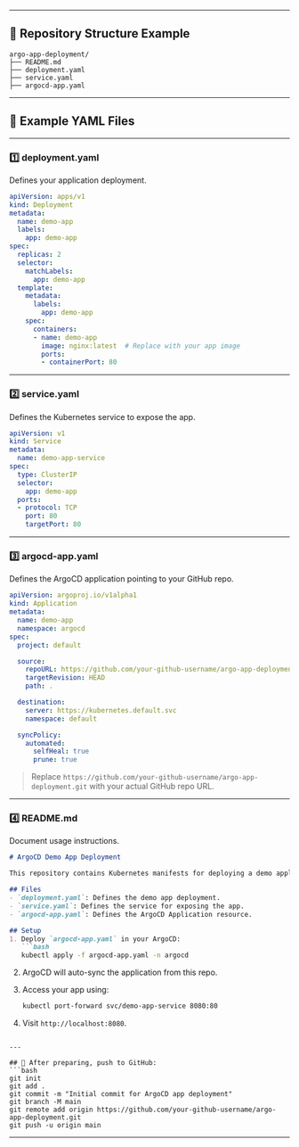 
---

## 📁 Repository Structure Example

```
argo-app-deployment/
├── README.md
├── deployment.yaml
├── service.yaml
├── argocd-app.yaml
```

---

## 📄 Example YAML Files

---

### 1️⃣ **deployment.yaml**

Defines your application deployment.

```yaml
apiVersion: apps/v1
kind: Deployment
metadata:
  name: demo-app
  labels:
    app: demo-app
spec:
  replicas: 2
  selector:
    matchLabels:
      app: demo-app
  template:
    metadata:
      labels:
        app: demo-app
    spec:
      containers:
      - name: demo-app
        image: nginx:latest  # Replace with your app image
        ports:
        - containerPort: 80
```

---

### 2️⃣ **service.yaml**

Defines the Kubernetes service to expose the app.

```yaml
apiVersion: v1
kind: Service
metadata:
  name: demo-app-service
spec:
  type: ClusterIP
  selector:
    app: demo-app
  ports:
  - protocol: TCP
    port: 80
    targetPort: 80
```

---

### 3️⃣ **argocd-app.yaml**

Defines the ArgoCD application pointing to your GitHub repo.

```yaml
apiVersion: argoproj.io/v1alpha1
kind: Application
metadata:
  name: demo-app
  namespace: argocd
spec:
  project: default

  source:
    repoURL: https://github.com/your-github-username/argo-app-deployment.git
    targetRevision: HEAD
    path: .

  destination:
    server: https://kubernetes.default.svc
    namespace: default

  syncPolicy:
    automated:
      selfHeal: true
      prune: true
```

> Replace `https://github.com/your-github-username/argo-app-deployment.git` with your actual GitHub repo URL.

---

### 4️⃣ **README.md**

Document usage instructions.

````markdown
# ArgoCD Demo App Deployment

This repository contains Kubernetes manifests for deploying a demo application using ArgoCD.

## Files
- `deployment.yaml`: Defines the demo app deployment.
- `service.yaml`: Defines the service for exposing the app.
- `argocd-app.yaml`: Defines the ArgoCD Application resource.

## Setup
1. Deploy `argocd-app.yaml` in your ArgoCD:
   ```bash
   kubectl apply -f argocd-app.yaml -n argocd
````

2. ArgoCD will auto-sync the application from this repo.

3. Access your app using:

   ```bash
   kubectl port-forward svc/demo-app-service 8080:80
   ```

4. Visit `http://localhost:8080`.

````

---

## 🔗 After preparing, push to GitHub:
```bash
git init
git add .
git commit -m "Initial commit for ArgoCD app deployment"
git branch -M main
git remote add origin https://github.com/your-github-username/argo-app-deployment.git
git push -u origin main
````

---

